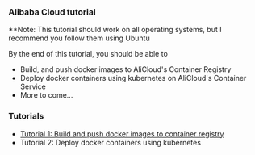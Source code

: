 ### Alibaba Cloud tutorial

**Note: This tutorial should work on all operating systems, but I recommend you follow them using Ubuntu

By the end of this tutorial, you should be able to

- Build, and push docker images to AliCloud's Container Registry
- Deploy docker containers using kubernetes on AliCloud's Container Service
- More to come...

### Tutorials
- [Tutorial 1: Build and push docker images to container registry](tutorial-1/ReadMe.Md)
- Tutorial 2: Deploy docker containers using kubernetes
